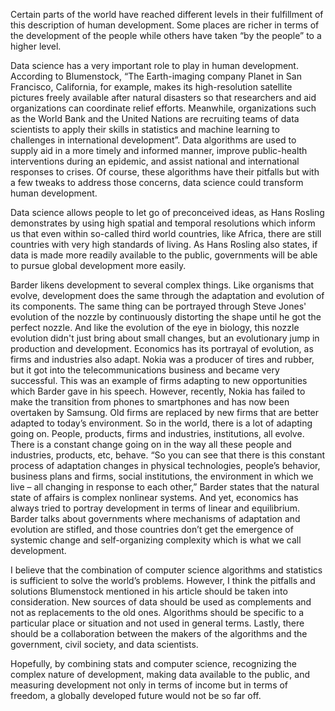 Certain parts of the world have reached different levels in their fulfillment of this description of human development. Some places are richer in terms of the development of the people while others have taken “by the people” to a higher level. 

Data science has a very important role to play in human development. According to Blumenstock, “The Earth-imaging company Planet in San Francisco, California, for example, makes its high-resolution satellite pictures freely available after natural disasters so that researchers and aid organizations can coordinate relief efforts. Meanwhile, organizations such as the World Bank and the United Nations are recruiting teams of data scientists to apply their skills in statistics and machine learning to challenges in international development”.  Data algorithms are used to supply aid in a more timely and informed manner, improve public-health interventions during an epidemic, and assist national and international responses to crises. Of course, these algorithms have their pitfalls but with a few tweaks to address those concerns, data science could transform human development.

Data science allows people to let go of preconceived ideas, as Hans Rosling demonstrates by using high spatial and temporal resolutions which inform us that even within so-called third world countries, like Africa, there are still countries with very high standards of living. As Hans Rosling also states, if data is made more readily available to the public, governments will be able to pursue global development more easily. 

Barder likens development to several complex things. Like organisms that evolve, development does the same through the adaptation and evolution of its components. The same thing can be portrayed through Steve Jones' evolution of the nozzle by continuously distorting the shape until he got the perfect nozzle. And like the evolution of the eye in biology, this nozzle evolution didn't just bring about small changes, but an evolutionary jump in production and development. Economics has its portrayal of evolution, as firms and industries also adapt. Nokia was a producer of tires and rubber, but it got into the telecommunications business and became very successful. This was an example of firms adapting to new opportunities which Barder gave in his speech. However, recently, Nokia has failed to make the transition from phones to smartphones and has now been overtaken by Samsung. Old firms are replaced by new firms that are better adapted to today’s environment. So in the world, there is a lot of adapting going on. People, products, firms and industries, institutions, all evolve. There is a constant change going on in the way all these people and industries, products, etc, behave. “So you can see that there is this constant process of adaptation changes in physical technologies, people’s behavior, business plans and firms, social institutions, the environment in which we live – all changing in response to each other,” Barder states that the natural state of affairs is complex nonlinear systems. And yet, economics has always tried to portray development in terms of linear and equilibrium. Barder talks about governments where mechanisms of adaptation and evolution are stifled, and those countries don’t get the emergence of systemic change and self-organizing complexity which is what we call development.

I believe that the combination of computer science algorithms and statistics is sufficient to solve the world’s problems. However, I think the pitfalls and solutions Blumenstock mentioned in his article should be taken into consideration. New sources of data should be used as complements and not as replacements to the old ones. Algorithms should be specific to a particular place or situation and not used in general terms. Lastly, there should be a collaboration between the makers of the algorithms and the government, civil society, and data scientists. 

Hopefully, by combining stats and computer science, recognizing the complex nature of development, making data available to the public, and measuring development not only in terms of income but in terms of freedom, a globally developed future would not be so far off.

